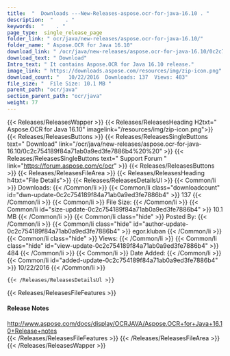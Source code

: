 ```yaml
---
title:  "  Downloads ---New-Releases-aspose.ocr-for-java-16.10 . " 
description:  "    . " 
keywords:  "    . " 
page_type:  single_release_page
folder_link: " ocr/java/new-releases/aspose.ocr-for-java-16.10/"
folder_name: " Aspose.OCR for Java 16.10"
download_link: " /ocr/java/new-releases/aspose.ocr-for-java-16.10/0c2c754189f84a71ab0a9ed3fe7886b4"
download_text: " Download"
Intro_text: " It contains Aspose.OCR for Java 16.10 release."
image_link: " https://downloads.aspose.com/resources/img/zip-icon.png"
download_count: "   10/22/2016  Downloads: 137  Views: 483"
file_size: "  File Size: 10.1 MB "
parent_path: "ocr/java"
section_parent_path: "ocr/java"
weight: 77 
---
```


{{< Releases/ReleasesWapper >}}
  {{< Releases/ReleasesHeading H2txt=" Aspose.OCR for Java 16.10" imagelink="/resources/img/zip-icon.png">}}
  {{< Releases/ReleasesButtons >}}
    {{< Releases/ReleasesSingleButtons text=" Download" link="/ocr/java/new-releases/aspose.ocr-for-java-16.10/0c2c754189f84a71ab0a9ed3fe7886b4%20%20" >}}
    {{< Releases/ReleasesSingleButtons text=" Support Forum " link="https://forum.aspose.com/c/ocr" >}}
  {{< Releases/ReleasesButtons >}}
  {{< Releases/ReleasesFileArea >}}
    {{< Releases/ReleasesHeading h4txt="File Details">}}
    {{< Releases/ReleasesDetailsUl >}}
            {{< Common/li  >}} Downloads: {{< /Common/li >}} 
      {{< Common/li class="downloadcount" id="dwn-update-0c2c754189f84a71ab0a9ed3fe7886b4" >}} 137 {{< /Common/li >}} 
      {{< Common/li  >}} File Size: {{< /Common/li >}} 
      {{< Common/li id="size-update-0c2c754189f84a71ab0a9ed3fe7886b4" >}} 10.1 MB {{< /Common/li >}} 
      {{< Common/li  class="hide" >}} Posted By: {{< /Common/li >}} 
      {{< Common/li class="hide" id="author-update-0c2c754189f84a71ab0a9ed3fe7886b4" >}} egor.kluban {{< /Common/li >}} 
      {{< Common/li class="hide"  >}} Views: {{< /Common/li >}} 
      {{< Common/li class="hide" id="view-update-0c2c754189f84a71ab0a9ed3fe7886b4" >}} 484 {{< /Common/li >}} 
      {{< Common/li  >}} Date Added: {{< /Common/li >}} 
      {{< Common/li id="added-update-0c2c754189f84a71ab0a9ed3fe7886b4" >}} 10/22/2016 {{< /Common/li >}} 

    {{< /Releases/ReleasesDetailsUl >}}

  {{< Releases/ReleasesFileFeatures >}}
      <h4>Release Notes</h4><div><a href="http://www.aspose.com/docs/display/OCRJAVA/Aspose.OCR+for+Java+16.10+Release+notes">http://www.aspose.com/docs/display/OCRJAVA/Aspose.OCR+for+Java+16.10+Release+notes</a></div>
  {{< /Releases/ReleasesFileFeatures >}}
 {{< /Releases/ReleasesFileArea >}}
{{< /Releases/ReleasesWapper >}}


